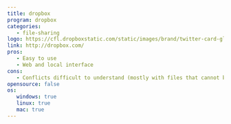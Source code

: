 ```yaml
---
title: dropbox
program: dropbox
categories:
   - file-sharing
logo: https://cfl.dropboxstatic.com/static/images/brand/twitter-card-glyph@2x-vflVqhKLO.png
link: http://dropbox.com/
pros:
   - Easy to use
   - Web and local interface
cons:
   - Conflicts difficult to understand (mostly with files that cannot be `diff`-ed)
opensource: false
os:
   windows: true
   linux: true
   mac: true
---
```

